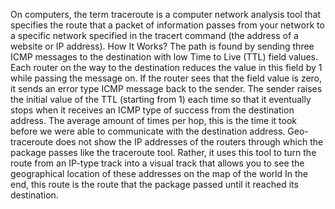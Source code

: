 On computers, the term traceroute is a computer network analysis tool that specifies the route that a packet of information passes from your network to a specific network specified in the tracert command (the address of a website or IP address). How It Works? The path is found by sending three ICMP messages to the destination with low Time to Live (TTL) field values. Each router on the way to the destination reduces the value in this field by 1 while passing the message on. If the router sees that the field value is zero, it sends an error type ICMP message back to the sender. The sender raises the initial value of the TTL (starting from 1) each time so that it eventually stops when it receives an ICMP type of success from the destination address. The average amount of times per hop, this is the time it took before we were able to communicate with the destination address. Geo-traceroute does not show the IP addresses of the routers through which the package passes like the traceroute tool. Rather, it uses this tool to turn the route from an IP-type track into a visual track that allows you to see the geographical location of these addresses on the map of the world In the end, this route is the route that the package passed until it reached its destination.
